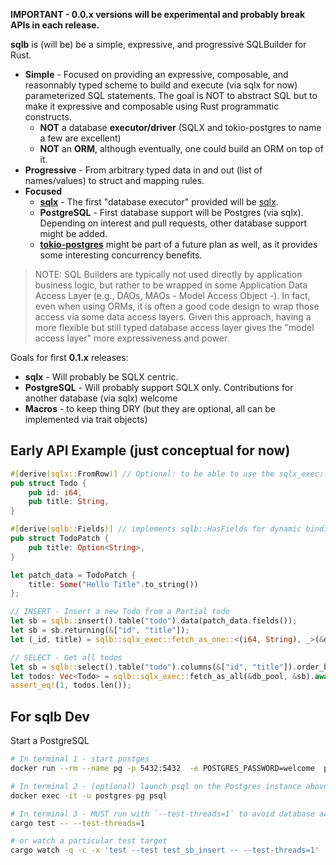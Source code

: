 
**IMPORTANT - 0.0.x versions will be experimental and probably break APIs in each release.**

**sqlb** is (will be) be a simple, expressive, and progressive SQLBuilder for Rust.

- **Simple** - Focused on providing an expressive, composable, and reasonnably typed scheme to build and execute (via sqlx for now) parameterized SQL statements. The goal is NOT to abstract SQL but to make it expressive and composable using Rust programmatic constructs.
	- **NOT** a database **executor/driver** (SQLX and tokio-postgres to name a few are excellent)
	- **NOT** an **ORM**, although eventually, one could build an ORM on top of it. 
- **Progressive** - From arbitrary typed data in and out (list of names/values) to struct and mapping rules. 
- **Focused** 
	- **[sqlx](https://crates.io/crates/sqlx)** - The first "database executor" provided will be [sqlx](https://github.com/launchbadge/sqlx). 
	- **PostgreSQL** - First database support will be Postgres (via sqlx). Depending on interest and pull requests, other database support might be added.  
	- **[tokio-postgres](https://docs.rs/tokio-postgres/0.7.2/tokio_postgres/)** might be part of a future plan as well, as it provides some interesting concurrency benefits. 
	

> NOTE: SQL Builders are typically not used directly by application business logic, but rather to be wrapped in some Application Data Access Layer (e.g., DAOs, MAOs - Model Access Object -). In fact, even when using ORMs, it is often a good code design to wrap those access via some data access layers. Given this approach, having a more flexible but still typed database access layer gives the "model access layer" more expressiveness and power. 


Goals for first **0.1.x** releases: 

- **sqlx** - Will probably be SQLX centric. 
- **PostgreSQL** - Will probably support SQLX only. Contributions for another database (via sqlx) welcome
- **Macros** - to keep thing DRY (but they are optional, all can be implemented via trait objects)


## Early API Example (just conceptual for now)

```rust
#[derive(sqlx::FromRow)] // Optional: to be able to use the sqlx_exec::fetch_as...
pub struct Todo {
    pub id: i64,
    pub title: String,
}

#[derive(sqlb::Fields)] // implements sqlb::HasFields for dynamic binding
pub struct TodoPatch {
    pub title: Option<String>,
}

let patch_data = TodoPatch {
	title: Some("Hello Title".to_string())
};

// INSERT - Insert a new Todo from a Partial todo
let sb = sqlb::insert().table("todo").data(patch_data.fields());
let sb = sb.returning(&["id", "title"]);
let (_id, title) = sqlb::sqlx_exec::fetch_as_one::<(i64, String), _>(&db_pool, &sb).await?;

// SELECT - Get all todos
let sb = sqlb::select().table("todo").columns(&["id", "title"]).order_by("!id");
let todos: Vec<Todo> = sqlb::sqlx_exec::fetch_as_all(&db_pool, &sb).await?;
assert_eq!(1, todos.len());
```



## For sqlb Dev

Start a PostgreSQL

```sh
# In terminal 1 - start postges
docker run --rm --name pg -p 5432:5432  -e POSTGRES_PASSWORD=welcome  postgres:14

# In terminal 2 - (optional) launch psql on the Postgres instance above
docker exec -it -u postgres pg psql

# In terminal 3 - MUST run with `--test-threads=1` to avoid database access conflicts
cargo test -- --test-threads=1

# or watch a particular test target
cargo watch -q -c -x 'test --test test_sb_insert -- --test-threads=1'
```